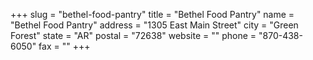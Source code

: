 +++
slug = "bethel-food-pantry"
title = "Bethel Food Pantry"
name = "Bethel Food Pantry"
address = "1305 East Main Street"
city = "Green Forest"
state = "AR"
postal = "72638"
website = ""
phone = "870-438-6050"
fax = ""
+++
